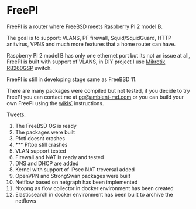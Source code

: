 # FreePI
FreePI is a router where FreeBSD meets Raspberry PI 2 model B.

The goal is to support: VLANS, PF firewall, Squid/SquidGuard, HTTP anitvirus, VPNS and much more features that a home router can have.

Raspberry PI 2 model B has only one ethernet port but its not an issue at all, FreePI is built with support of VLANS, in DIY project I use [Mikrotik RB260GSP](http://routerboard.com/RB260GSP) switch.

FreePI is still in developing stage same as FreeBSD 11. 

There are many packages were compiled but not tested, if you decide to try FreePI you can contact me at pg@ambient-md.com or you can build your own FreePI using the [wikis`](https://github.com/PetruGarstea/FreePI/wiki) instructions.

Tweets:

1. The FreeBSD OS is ready
2. The packages were built
3. Pfctl doesnt crashes
4. *** Pftop still crashes
5. VLAN support tested
6. Firewall and NAT is ready and tested
7. DNS and DHCP are added
8. Kernel with support of IPsec NAT treversal added
9. OpenVPN and StrongSwan packages were built
10. Netflow based on netgraph has been implemented
11. Ntopng as flow collector in docker environment has been created
12. Elasticsearch in docker environment has been built to archive the netflows
